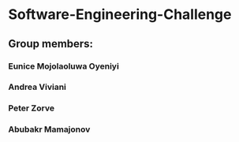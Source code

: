 # Software-Engineering-Challenge
## Group members:

### **Eunice Mojolaoluwa Oyeniyi**
### **Andrea Viviani**
### **Peter Zorve**
### **Abubakr Mamajonov**